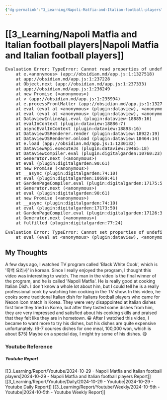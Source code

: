 ```yaml
---
{"dg-permalink":"3_Learning/Napoli-Matfia-and-Italian-football-players","created-date":"2024-10-29 10:56:01 am","date":"2024-10-29","type":"youtube","tags":["youtube","entertainment"],"aliases":null,"youtuber":"슛포러브","channelName":"슛포러브","link":"https://www.youtube.com/watch?v=-CVvWNwjU48","img":"https://img.youtube.com/vi/-CVvWNwjU48/0.jpg","dg-publish":true,"permalink":"/3_Learning/Napoli-Matfia-and-Italian-football-players/","dgPassFrontmatter":true,"noteIcon":"1"}
---
```



# [[3_Learning/Napoli Matfia and Italian football players\|Napoli Matfia and Italian football players]]

<pre class="dataview dataview-error">Evaluation Error: TypeError: Cannot read properties of undefined (reading 'extension')
    at e.&lt;anonymous&gt; (app://obsidian.md/app.js:1:1327518)
    at app://obsidian.md/app.js:1:237228
    at Object.next (app://obsidian.md/app.js:1:237333)
    at app://obsidian.md/app.js:1:236249
    at new Promise (&lt;anonymous&gt;)
    at v (app://obsidian.md/app.js:1:235994)
    at e.processFrontMatter (app://obsidian.md/app.js:1:1327420)
    at eval (eval at &lt;anonymous&gt; (plugin:dataview), &lt;anonymous&gt;:22:28)
    at eval (eval at &lt;anonymous&gt; (plugin:dataview), &lt;anonymous&gt;:25:4)
    at DataviewInlineApi.eval (plugin:dataview:18885:16)
    at evalInContext (plugin:dataview:18886:7)
    at asyncEvalInContext (plugin:dataview:18893:16)
    at DataviewJSRenderer.render (plugin:dataview:18922:19)
    at DataviewJSRenderer.onload (plugin:dataview:18464:14)
    at e.load (app://obsidian.md/app.js:1:1230132)
    at DataviewApi.executeJs (plugin:dataview:19465:18)
    at DataviewCompiler.eval (plugin:digitalgarden:10760:23)
    at Generator.next (&lt;anonymous&gt;)
    at eval (plugin:digitalgarden:90:61)
    at new Promise (&lt;anonymous&gt;)
    at __async (plugin:digitalgarden:74:10)
    at eval (plugin:digitalgarden:10699:41)
    at GardenPageCompiler.eval (plugin:digitalgarden:17175:50)
    at Generator.next (&lt;anonymous&gt;)
    at eval (plugin:digitalgarden:90:61)
    at new Promise (&lt;anonymous&gt;)
    at __async (plugin:digitalgarden:74:10)
    at eval (plugin:digitalgarden:17173:50)
    at GardenPageCompiler.eval (plugin:digitalgarden:17126:36)
    at Generator.next (&lt;anonymous&gt;)
    at fulfilled (plugin:digitalgarden:77:24)</pre>
<pre class="dataview dataview-error">Evaluation Error: TypeError: Cannot set properties of undefined (setting 'innerHTML')
    at eval (eval at &lt;anonymous&gt; (plugin:dataview), &lt;anonymous&gt;:9:21)</pre>

## My Thoughts
A few days ago, I watched TV program called 'Black White Cook', which is '흑백 요리사' in korean.
Since I really enjoyed the program, I thought this video was interesting to watch.
The man in the video is the final winner of the program, and he is called 'Napoli Matfia'.
He is really good at cooking Italian Dish.
I don't know a whole lot about him, but I could tell he is a really professional cook by watching him cooking in the TV show.
In this video, he cooks some traditional Italian dish for Italians football players who came for Nexon Icon match in Korea.
They were very disappointed at Italian dishes first time they tried in Korea, but after they tasted some dishes from him, they are very impressed and satisfied about his cooking skills and praised that they felt like they are in hometown. 😀
After I watched this video, I became to want more to try his dishes, but his dishes are quite expensive unfortunately. (6-7 courses dishes for one meal, 100,000 won, which is about $75)
Maybe on a special day, I might try some of his dishes. 😋












### Youtube Reference
##### Youtube Report
[[3_Learning/Report/Youtube/2024-10-29 - Napoli Matfia and Italian football players\|2024-10-29 - Napoli Matfia and Italian football players Report]]
[[3_Learning/Report/Youtube/Daily/2024-10-29 - Youtube\|2024-10-29 - Youtube Daily Report]]
[[3_Learning/Report/Youtube/Weekly/2024-10-5th - Youtube\|2024-10-5th - Youtube Weekly Report]]

